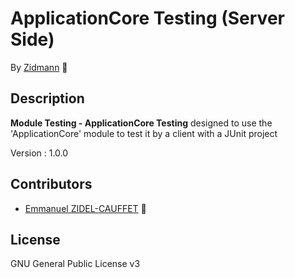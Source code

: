 # ApplicationCore Testing (Server Side)

By [Zidmann](mailto:emmanuel.zidel@gmail.com) :bow: 

## Description

**Module Testing - ApplicationCore Testing** designed to use the 'ApplicationCore' module to test it by a client with a JUnit project

Version : 1.0.0

## Contributors

* [Emmanuel ZIDEL-CAUFFET](mailto:emmanuel.zidel@gmail.com) :bow: 

## License

GNU General Public License v3
